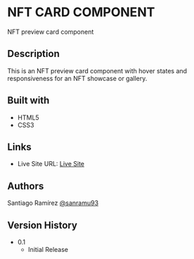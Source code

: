 # NFT CARD COMPONENT

NFT preview card component

## Description

This is an NFT preview card component with hover states and responsiveness for an NFT showcase or gallery.

## Built with

- HTML5
- CSS3

## Links

- Live Site URL: [Live Site](https://sanramu93.github.io/nft_card_component/)

## Authors

Santiago Ramírez
[@sanramu93](https://gist.github.com/sanramu93)

## Version History

- 0.1
  - Initial Release
